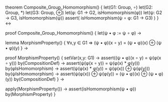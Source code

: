 theorem Composite_Group_Homomorphism() {
  let(G1: Group, ∘)
  let(G2: Group, *)
  let(G3: Group, ⊕)
  let(φ: G1 → G2, isHomomorphism(φ))
  let(ψ: G2 → G3, isHomomorphism(ψ))
  assert(
    isHomomorphism(ψ ∘ φ: G1 → G3)
  )
} ↔

proof Composite_Group_Homomorphism() {
  let(ψ • φ := ψ ∘ φ) →
  
  lemma MorphismProperty() {
    ∀x,y ∈ G1 ⇒
    (ψ • φ)(x ∘ y) = (ψ • φ)(x) ⊕ (ψ • φ)(y)
  } →
  
  proof MorphismProperty() {
    setVar(x,y: G1) →
    assert((ψ • φ)(x ∘ y) = ψ(φ(x ∘ y))) by(CompositionDef) →
    assert(ψ(φ(x ∘ y)) = ψ(φ(x) * φ(y))) by(φIsHomomorphism) →
    assert(ψ(φ(x) * φ(y)) = ψ(φ(x)) ⊕ ψ(φ(y))) by(ψIsHomomorphism) →
    assert(ψ(φ(x)) ⊕ ψ(φ(y)) = (ψ • φ)(x) ⊕ (ψ • φ)(y)) by(CompositionDef)
  } →
  
  apply(MorphismProperty()) →
  assert(isHomomorphism(ψ • φ)) by(MorphismProperty)
}